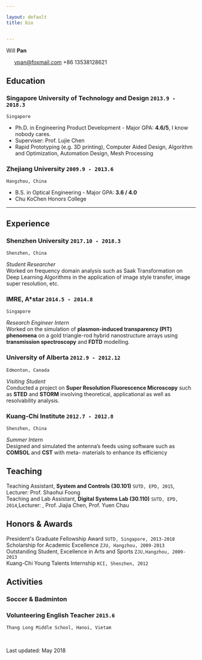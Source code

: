 ```yaml
---

layout: default
title: bio


---
```


Will __Pan__


<i class="fi-mail" style="margin-left:1em"></i>
<a href="vpan@foxmail.com" style="margin-left:0.5em">vpan@foxmail.com</a>
 +86 13538128621



## Education



### __Singapore  University of Technology and Design__ `2013.9 - 2018.3`
```
Singapore
```
- Ph.D. in Engineering Product Development - Major GPA: __4.6/5__, I know nobody cares. 
- Superviser: Prof. Lujie Chen
- Rapid Prototyping (e.g. 3D printing), Computer Aided Design, Algorithm and
Optimization, Automation Design, Mesh Processing

### __Zhejiang University__ `2009.9 - 2013.6`
```
Hangzhou, China
```
- B.S. in Optical Engineering - Major GPA: __3.6 / 4.0__
- Chu KoChen Honors College


- - -
## Experience



### __Shenzhen University__ `2017.10 - 2018.3`
```
Shenzhen, China
```
_Student Researcher_  
Worked on frequency domain analysis such as Saak Transformation on Deep Learning Algorithms in the application of image style transfer, image super resolution, etc. 



### __IMRE, A*star__ `2014.5 - 2014.8`
```
Singapore
```
_Research Engineer Intern_  
Worked on the simulation of __plasmon-induced transparency (PIT) phenomena__ on a gold triangle-rod hybrid nanostructure arrays using __transmission spectroscopy__ and __FDTD__ modelling.


### __University of Alberta__  `2012.9 - 2012.12`
```
Edmonton, Canada
```
_Visiting Student_<br>
Conducted a project on __Super Resolution Fluorescence Microscopy__ such as __STED__ and __STORM__ involving theoretical, applicational as well as resolvability analysis.

### __Kuang-Chi Institute__  `2012.7 - 2012.8`
```
Shenzhen, China
```
_Summer Intern_<br>
Designed and simulated the antenna’s feeds using software such as __COMSOL__ and __CST__ with meta-
materials to enhance its efficiency





## Teaching



Teaching Assistant, __System and Controls (30.101)__ `SUTD, EPD, 2015`, Lecturer: Prof. Shaohui Foong <br>
Teaching and Lab Assistant, __Digital Systems Lab (30.110)__ `SUTD, EPD,  2014`,Lecturer: , Prof. Jiajia Chen, Prof. Yuen Chau <br>






## Honors & Awards



President's Graduate Fellowship Award `SUTD, Singapore, 2013-2018` <br> 
Scholarship for Academic Excellence `ZJU, Hangzhou, 2009-2013` <br> Outstanding Student, Excellence in Arts
and Sports `ZJU,Hangzhou, 2009-2013` <br> Kuang-Chi Young Talents Internship  `KCI, Shenzhen, 2012`  

## Activities
### Soccer & Badminton

### Volunteering English Teacher  `2015.6`
```Thang Long Middle School, Hanoi, Vietam```<br>


<br>



<!--### Footer-->


Last updated: May 2018 
